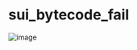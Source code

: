 # sui_bytecode_fail

![image](https://user-images.githubusercontent.com/1643692/181771504-b823808a-eda6-4c26-9aba-cef91941011a.png)
